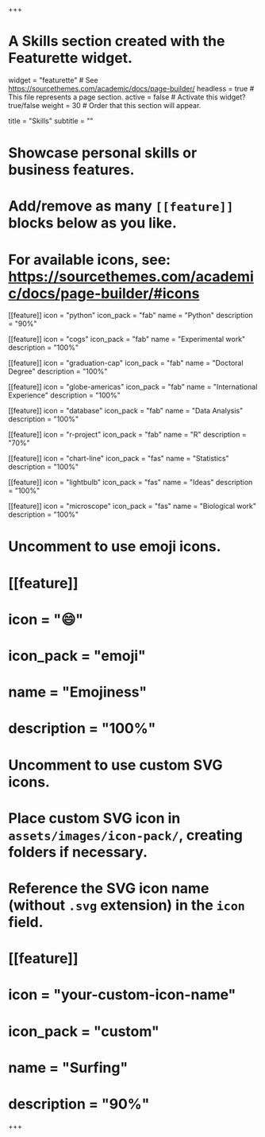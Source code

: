 +++
# A Skills section created with the Featurette widget.
widget = "featurette"  # See https://sourcethemes.com/academic/docs/page-builder/
headless = true  # This file represents a page section.
active = false  # Activate this widget? true/false
weight = 30  # Order that this section will appear.

title = "Skills"
subtitle = ""

# Showcase personal skills or business features.
# 
# Add/remove as many `[[feature]]` blocks below as you like.
# 
# For available icons, see: https://sourcethemes.com/academic/docs/page-builder/#icons

[[feature]]
  icon = "python"
  icon_pack = "fab"
  name = "Python"
  description = "90%"
  
[[feature]]
  icon = "cogs"
  icon_pack = "fab"
  name = "Experimental work"
  description = "100%"
  
[[feature]]
  icon = "graduation-cap"
  icon_pack = "fab"
  name = "Doctoral Degree"
  description = "100%"
  
[[feature]]
  icon = "globe-americas"
  icon_pack = "fab"
  name = "International Experience"
  description = "100%"
  
[[feature]]
  icon = "database"
  icon_pack = "fab"
  name = "Data Analysis"
  description = "100%"

[[feature]]
  icon = "r-project"
  icon_pack = "fab"
  name = "R"
  description = "70%"
  
[[feature]]
  icon = "chart-line"
  icon_pack = "fas"
  name = "Statistics"
  description = "100%"  
  
[[feature]]
  icon = "lightbulb"
  icon_pack = "fas"
  name = "Ideas"
  description = "100%"  
  
[[feature]]
  icon = "microscope"
  icon_pack = "fas"
  name = "Biological work"
  description = "100%"  
  

# Uncomment to use emoji icons.
# [[feature]]
#  icon = ":smile:"
#  icon_pack = "emoji"
#  name = "Emojiness"
#  description = "100%"  

# Uncomment to use custom SVG icons.
# Place custom SVG icon in `assets/images/icon-pack/`, creating folders if necessary.
# Reference the SVG icon name (without `.svg` extension) in the `icon` field.
# [[feature]]
#  icon = "your-custom-icon-name"
#  icon_pack = "custom"
#  name = "Surfing"
#  description = "90%"

+++
